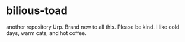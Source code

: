 # bilious-toad
another repository
Urp. Brand new to all this. Please be kind. I like cold days, warm cats, and hot coffee.

